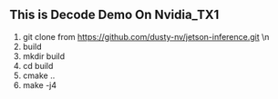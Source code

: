 ## This is Decode Demo On Nvidia_TX1
1. git clone from https://github.com/dusty-nv/jetson-inference.git \n
2. build
3.  mkdir build 
4.  cd build 
5.  cmake .. 
6.  make -j4

